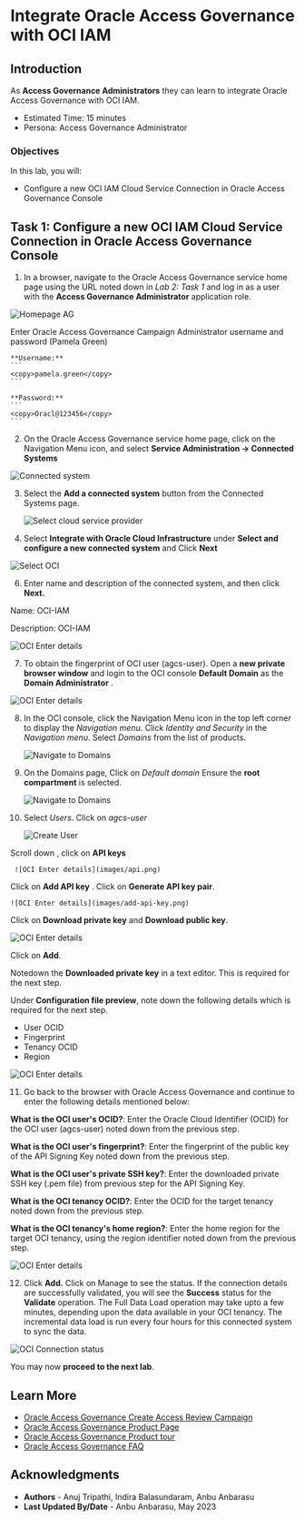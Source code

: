 # Integrate Oracle Access Governance with OCI IAM 

## Introduction

As **Access Governance Administrators** they can learn to integrate Oracle Access Governance with OCI IAM. 

* Estimated Time: 15 minutes
* Persona: Access Governance Administrator

### Objectives

In this lab, you will:

* Configure a new OCI IAM Cloud Service Connection in Oracle Access Governance Console


## Task 1: Configure a new OCI IAM Cloud Service Connection in Oracle Access Governance Console


1.  In a browser, navigate to the Oracle Access Governance service home page using the URL noted down in *Lab 2: Task 1* and log in as a user with the **Access Governance Administrator** application role. 

   ![Homepage AG](images/ag-home.png)

  Enter Oracle Access Governance Campaign Administrator username and password (Pamela Green)

    **Username:**
    ```
    <copy>pamela.green</copy>
    ```

    **Password:**
    ```
    <copy>Oracl@123456</copy>
    ```

2.  On the Oracle Access Governance service home page, click on the Navigation Menu icon, and select **Service Administration → Connected Systems**

   ![Connected system](images/connected-system.png)

3. Select the **Add a connected system** button from the Connected Systems page.

      ![Select cloud service provider](images/add-connection.png)

4. Select **Integrate with Oracle Cloud Infrastructure** under **Select and configure a new connected system** and Click **Next**

  ![Select OCI](images/select-oci-iam.png)

6. Enter name  and description of the connected system, and then click **Next.**

  Name: OCI-IAM
  
  Description: OCI-IAM

  ![OCI Enter details](images/enter-oci-system-name.png)

7. To obtain the fingerprint of OCI user (agcs-user). Open a **new private browser window** and login to the OCI console **Default Domain** as the **Domain Administrator** .

  ![OCI Enter details](images/enter-data.png)


8. In the OCI console, click the Navigation Menu icon in the top left corner to display the *Navigation menu.* Click *Identity and Security* in the *Navigation menu*. Select *Domains* from the list of products.

    ![Navigate to Domains](images/navigate-domains.png)

9. On the Domains page, Click on *Default domain* 
   Ensure the **root compartment** is selected. 

    ![Navigate to Domains](images/default-domain.png)

10. Select *Users*. Click on *agcs-user*

    ![Create User](images/select-users.png)
  
  
   Scroll down , click on **API keys**


     ![OCI Enter details](images/api.png)

  Click on **Add API key** . Click on **Generate API key pair**. 
  
    ![OCI Enter details](images/add-api-key.png)
  
  Click on **Download private key** and **Download public key**. 

  ![OCI Enter details](images/click-add.png)
  
  Click on **Add**. 

  Notedown the **Downloaded private key** in a text editor. This is required for the next step. 


  Under **Configuration file preview**, note down the following details which is required for the next step. 

  - User OCID
  - Fingerprint 
  - Tenancy OCID 
  - Region 

  ![OCI Enter details](images/config-file.png)

11. Go back to the browser with Oracle Access Governance and continue to  enter the following details mentioned below: 

  **What is the OCI user's OCID?**: Enter the Oracle Cloud Identifier (OCID) for the OCI user (agcs-user) noted down from the previous step. 

  **What is the OCI user's fingerprint?**: Enter the fingerprint of the public key of the API   Signing Key  noted down from the previous step.

  **What is the OCI user's private SSH key?**: Enter the downloaded private SSH key (.pem file) from previous step for the API Signing Key. 


  **What is the OCI tenancy OCID?**: Enter the OCID for the target tenancy  noted down from the previous step.

  **What is the OCI tenancy's home region?**: Enter the home region for the target OCI tenancy, using the region identifier noted down from the previous step.

  ![OCI Enter details](images/details-entered.png)


12. Click **Add.** Click on Manage to see the status. If the connection details are successfully validated, you will see the **Success** status for the **Validate** operation. The Full Data Load operation may take upto a few minutes, depending upon the data available in your OCI tenancy. The incremental data load is run every four hours for this connected system to sync the data.

  ![OCI Connection status](images/oci-connection-status.png)


  You may now **proceed to the next lab**. 

## Learn More

* [Oracle Access Governance Create Access Review Campaign](https://docs.oracle.com/en/cloud/paas/access-governance/pdapg/index.html)
* [Oracle Access Governance Product Page](https://www.oracle.com/security/cloud-security/access-governance/)
* [Oracle Access Governance Product tour](https://www.oracle.com/webfolder/s/quicktours/paas/pt-sec-access-governance/index.html)
* [Oracle Access Governance FAQ](https://www.oracle.com/security/cloud-security/access-governance/faq/)

## Acknowledgments
* **Authors** - Anuj Tripathi, Indira Balasundaram, Anbu Anbarasu 
* **Last Updated By/Date** - Anbu Anbarasu, May 2023